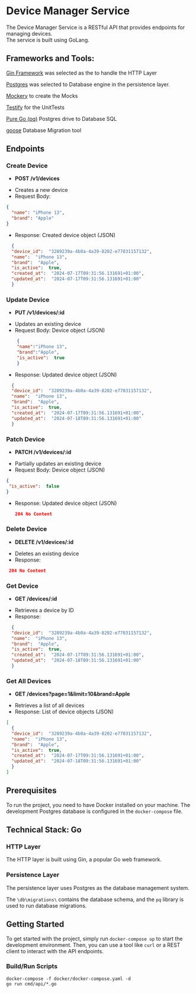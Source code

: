 
**Device Manager Service**
=====================  

The Device Manager Service is a RESTful API that provides endpoints for managing devices.   
The service is built using GoLang. 

**Frameworks and Tools:**
------------  
[Gin Framework](https://github.com/gin-gonic/gin) was selected as the to handle the HTTP Layer

[Postgres](https://github.com/postgres) was selected to Database engine in the persistence layer.

[Mockery](https://github.com/vektra/mockery) to create the Mocks

[Testify](https://github.com/stretchr/testify) for the UnitTests

[Pure Go (pq)](https://github.com/lib/pq) Postgres drive to Database SQL

[goose](https://github.com/pressly/goose) Database Migration tool


**Endpoints**
------------  

### Create Device

* **POST /v1/devices**
+ Creates a new device
+ Request Body:
```json
{
  "name": "iPhone 13",
  "brand": "Apple"
}
```
+ Response: Created device object (JSON)
```json
  {
  "device_id":  "3289239a-4b0a-4a39-8202-e77031157132",
  "name":  "iPhone 13",
  "brand":  "Apple",
  "is_active":  true,
  "created_at":  "2024-07-17T09:31:56.131691+01:00",
  "updated_at":  "2024-07-17T09:31:56.131691+01:00"
  }
```
### Update Device

* **PUT /v1/devices/:id**
+ Updates an existing device
+ Request Body: Device object (JSON)
```json
    {
    "name":"iPhone 13",
    "brand":"Apple",
    "is_active":  true
    }
```

+ Response: Updated device object (JSON)
```json
  {
  "device_id":  "3289239a-4b0a-4a39-8202-e77031157132",
  "name":  "iPhone 13",
  "brand":  "Apple",
  "is_active":  true,
  "created_at":  "2024-07-17T09:31:56.131691+01:00",
  "updated_at":  "2024-07-18T09:31:56.131691+01:00"
  }
```

### Patch Device

* **PATCH /v1/devices/:id**
+ Partially updates an existing device
+ Request Body: Device object (JSON)  
 ```json 
{
  "is_active":  false
}
```
+ Response: Updated device object (JSON)  
  ```json
  204 No Content
  ```

### Delete Device

* **DELETE /v1/devices/:id**
+ Deletes an existing device
+ Response: 
 ```json
  204 No Content
  ```

### Get Device

* **GET /devices/:id**
+ Retrieves a device by ID
+ Response: 
```json
  {
  "device_id":  "3289239a-4b0a-4a39-8202-e77031157132",
  "name":  "iPhone 13",
  "brand":  "Apple",
  "is_active":  true,
  "created_at":  "2024-07-17T09:31:56.131691+01:00",
  "updated_at":  "2024-07-18T09:31:56.131691+01:00"
  }
```

### Get All Devices

* **GET /devices?page=1&limit=10&brand=Apple**
+ Retrieves a list of all devices
+ Response: List of device objects (JSON)
```json
[
  {
  "device_id":  "3289239a-4b0a-4a39-8202-e77031157132",
  "name":  "iPhone 13",
  "brand":  "Apple",
  "is_active":  true,
  "created_at":  "2024-07-17T09:31:56.131691+01:00",
  "updated_at":  "2024-07-18T09:31:56.131691+01:00"
  }
]
```
**Prerequisites**
---------------  

To run the project, you need to have Docker installed on your machine. The development Postgres database is configured in the `docker-compose` file.

**Technical Stack**: Go
-----------------  

### HTTP Layer

The HTTP layer is built using Gin, a popular Go web framework.

### Persistence Layer

The persistence layer uses Postgres as the database management system.

The `\db\migrations\` contains the database schema, and the `pq` library is used to run database migrations.

**Getting Started**
-------------------  

To get started with the project, simply run `docker-compose up` to start the development environment. Then, you can use a tool like `curl` or a REST client to interact with the API endpoints.

### Build/Run Scripts
    docker-compose -f docker/docker-compose.yaml -d
    go run cmd/api/*.go
